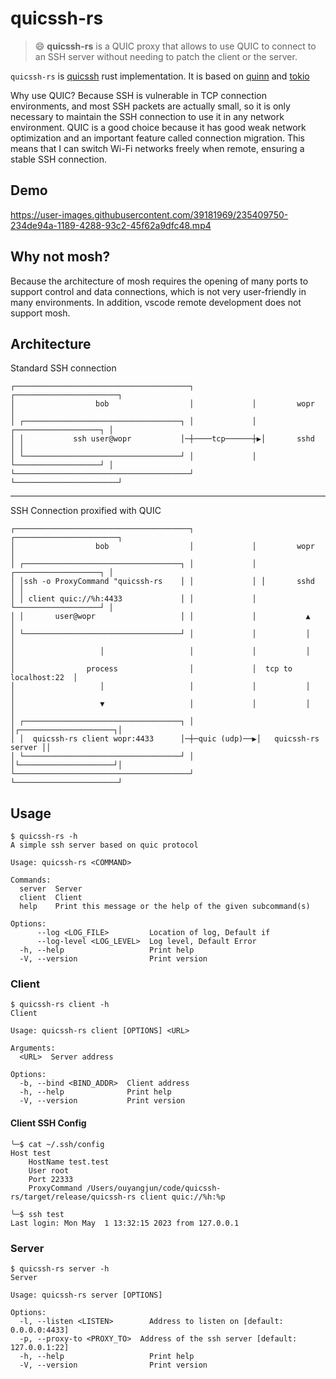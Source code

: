 # quicssh-rs

> :smile: **quicssh-rs** is a QUIC proxy that allows to use QUIC to connect to an SSH server without needing to patch the client or the server.

`quicssh-rs` is [quicssh](https://github.com/moul/quicssh) rust implementation. It is based on [quinn](https://github.com/quinn-rs/quinn) and [tokio](https://github.com/tokio-rs/tokio)

Why use QUIC? Because SSH is vulnerable in TCP connection environments, and most SSH packets are actually small, so it is only necessary to maintain the SSH connection to use it in any network environment. QUIC is a good choice because it has good weak network optimization and an important feature called connection migration. This means that I can switch Wi-Fi networks freely when remote, ensuring a stable SSH connection.

## Demo

https://user-images.githubusercontent.com/39181969/235409750-234de94a-1189-4288-93c2-45f62a9dfc48.mp4

## Why not mosh?

Because the architecture of mosh requires the opening of many ports to support control and data connections, which is not very user-friendly in many environments. In addition, vscode remote development does not support mosh.

## Architecture

Standard SSH connection

```
┌───────────────────────────────────────┐             ┌───────────────────────┐
│                  bob                  │             │         wopr          │
│ ┌───────────────────────────────────┐ │             │ ┌───────────────────┐ │
│ │           ssh user@wopr           │─┼────tcp──────┼▶│       sshd        │ │
│ └───────────────────────────────────┘ │             │ └───────────────────┘ │
└───────────────────────────────────────┘             └───────────────────────┘
```

---

SSH Connection proxified with QUIC

```
┌───────────────────────────────────────┐             ┌───────────────────────┐
│                  bob                  │             │         wopr          │
│ ┌───────────────────────────────────┐ │             │ ┌───────────────────┐ │
│ │ssh -o ProxyCommand "quicssh-rs    │ │             │ │       sshd        │ │
│ │ client quic://%h:4433             │ │             │ └───────────────────┘ │
│ │       user@wopr                   │ │             │           ▲           │
│ └───────────────────────────────────┘ │             │           │           │
│                   │                   │             │           │           │
│                process                │             │  tcp to localhost:22  │
│                   │                   │             │           │           │
│                   ▼                   │             │           │           │
│ ┌───────────────────────────────────┐ │             │┌─────────────────────┐│
│ │  quicssh-rs client wopr:4433      │─┼─quic (udp)──▶│   quicssh-rs server ││
│ └───────────────────────────────────┘ │             │└─────────────────────┘│
└───────────────────────────────────────┘             └───────────────────────┘
```

## Usage

```console
$ quicssh-rs -h
A simple ssh server based on quic protocol

Usage: quicssh-rs <COMMAND>

Commands:
  server  Server
  client  Client
  help    Print this message or the help of the given subcommand(s)

Options:
      --log <LOG_FILE>         Location of log, Default if
      --log-level <LOG_LEVEL>  Log level, Default Error
  -h, --help                   Print help
  -V, --version                Print version
```

### Client

```console
$ quicssh-rs client -h
Client

Usage: quicssh-rs client [OPTIONS] <URL>

Arguments:
  <URL>  Server address

Options:
  -b, --bind <BIND_ADDR>  Client address
  -h, --help              Print help
  -V, --version           Print version
```

#### Client SSH Config

```console
╰─$ cat ~/.ssh/config
Host test
    HostName test.test
    User root
    Port 22333
    ProxyCommand /Users/ouyangjun/code/quicssh-rs/target/release/quicssh-rs client quic://%h:%p

╰─$ ssh test
Last login: Mon May  1 13:32:15 2023 from 127.0.0.1
```

### Server

```console
$ quicssh-rs server -h
Server

Usage: quicssh-rs server [OPTIONS]

Options:
  -l, --listen <LISTEN>        Address to listen on [default: 0.0.0.0:4433]
  -p, --proxy-to <PROXY_TO>  Address of the ssh server [default: 127.0.0.1:22]
  -h, --help                   Print help
  -V, --version                Print version
```
